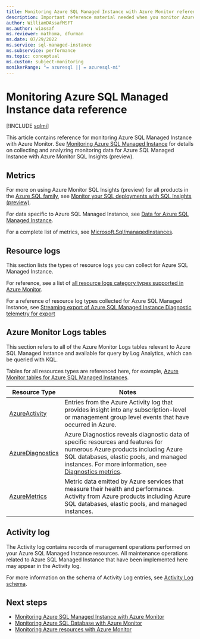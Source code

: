 ```yaml
---
title: Monitoring Azure SQL Managed Instance with Azure Monitor reference
description: Important reference material needed when you monitor Azure SQL Managed Instance with Azure Monitor
author: WilliamDAssafMSFT
ms.author: wiassaf
ms.reviewer: mathoma, dfurman
ms.date: 07/29/2022
ms.service: sql-managed-instance
ms.subservice: performance
ms.topic: conceptual
ms.custom: subject-monitoring
monikerRange: "= azuresql || = azuresql-mi"
---
```


# Monitoring Azure SQL Managed Instance data reference
[!INCLUDE [sqlmi](../includes/appliesto-sqlmi.md)]

This article contains reference for monitoring Azure SQL Managed Instance with Azure Monitor. See [Monitoring Azure SQL Managed Instance](monitoring-sql-managed-instance-azure-monitor.md) for details on collecting and analyzing monitoring data for Azure SQL Managed Instance with Azure Monitor SQL Insights (preview).

## Metrics

For more on using Azure Monitor SQL Insights (preview) for all products in the [Azure SQL family](../index.yml), see [Monitor your SQL deployments with SQL Insights (preview)](/azure/azure-monitor/insights/sql-insights-overview).

For data specific to Azure SQL Managed Instance, see [Data for Azure SQL Managed Instance](/azure/azure-monitor/insights/sql-insights-overview#data-for-azure-sql-managed-instance).

For a complete list of metrics, see [Microsoft.Sql/managedInstances](/azure/azure-monitor/essentials/metrics-supported#microsoftsqlmanagedinstances).

## Resource logs

This section lists the types of resource logs you can collect for Azure SQL Managed Instance. 

For reference, see a list of [all resource logs category types supported in Azure Monitor](/azure/azure-monitor/essentials/resource-logs-schema).

For a reference of resource log types collected for Azure SQL Managed Instance, see [Streaming export of Azure SQL Managed Instance Diagnostic telemetry for export](../database/metrics-diagnostic-telemetry-logging-streaming-export-configure.md#diagnostic-telemetry-for-export)

## Azure Monitor Logs tables

This section refers to all of the Azure Monitor Logs tables relevant to Azure SQL Managed Instance and available for query by Log Analytics, which can be queried with KQL.

Tables for all resources types are referenced here, for example, [Azure Monitor tables for Azure SQL Managed Instances](/azure/azure-monitor/reference/tables/tables-resourcetype#sql-managed-instances).

|Resource Type | Notes |
|-------|-----|
| [AzureActivity](/azure/azure-monitor/reference/tables/azureactivity) | Entries from the Azure Activity log that provides insight into any subscription-level or management group level events that have occurred in Azure. |
| [AzureDiagnostics](/azure/azure-monitor/reference/tables/azurediagnostics) | Azure Diagnostics reveals diagnostic data of specific resources and features for numerous Azure products including Azure SQL databases, elastic pools, and managed instances. For more information, see [Diagnostics metrics](../database/metrics-diagnostic-telemetry-logging-streaming-export-configure.md?tabs=azure-portal#basic-metrics).|
| [AzureMetrics](/azure/azure-monitor/reference/tables/azuremetrics) | Metric data emitted by Azure services that measure their health and performance. Activity from Azure products including Azure SQL databases, elastic pools, and managed instances.|

## Activity log

The Activity log contains records of management operations performed on your Azure SQL Managed Instance resources. All maintenance operations related to Azure SQL Managed Instance that have been implemented here may appear in the Activity log.

For more information on the schema of Activity Log entries, see [Activity Log schema](/azure/azure-monitor/essentials/activity-log-schema).

## Next steps

- [Monitoring Azure SQL Managed Instance with Azure Monitor](monitoring-sql-managed-instance-azure-monitor.md)
- [Monitoring Azure SQL Database with Azure Monitor](../database/monitoring-sql-database-azure-monitor.md)
- [Monitoring Azure resources with Azure Monitor](/azure/azure-monitor/essentials/monitor-azure-resource)
